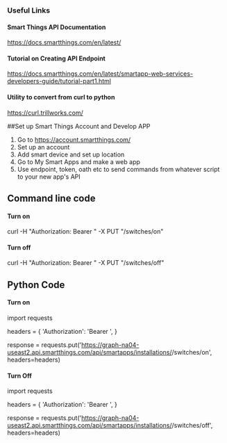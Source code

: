 ### Useful Links
#### Smart Things API Documentation
https://docs.smartthings.com/en/latest/
#### Tutorial on Creating API Endpoint
https://docs.smartthings.com/en/latest/smartapp-web-services-developers-guide/tutorial-part1.html
#### Utility to convert from curl to python
https://curl.trillworks.com/

##Set up Smart Things Account and Develop APP
1. Go to https://account.smartthings.com/
2. Set up an account
3. Add smart device and set up location
4. Go to My Smart Apps and make a web app
5. Use endpoint, token, oath etc to send commands from whatever script to your new app's API

## Command line code
#### Turn on
curl -H "Authorization: Bearer <api token>" -X PUT "<api endpoint>/switches/on"

#### Turn off
curl -H "Authorization: Bearer <api token>" -X PUT "<api endpoint>/switches/off"
  
## Python Code
#### Turn on
import requests

headers = {
    'Authorization': 'Bearer <api token>',
}

response = requests.put('https://graph-na04-useast2.api.smartthings.com/api/smartapps/installations/<api endpoint>/switches/on', headers=headers)
  
#### Turn Off
import requests

headers = {
    'Authorization': 'Bearer <api token>',
}

response = requests.put('https://graph-na04-useast2.api.smartthings.com/api/smartapps/installations/<api endpoint>/switches/off', headers=headers)
